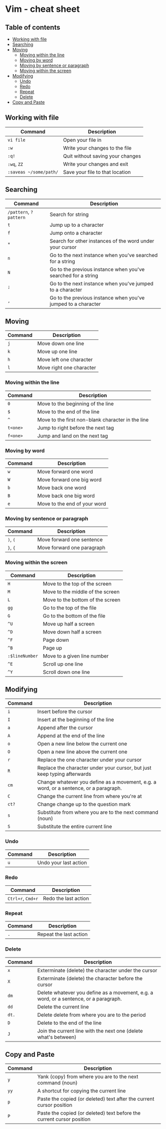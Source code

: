 # Vim - cheat sheet

## Table of contents
- [Working with file](#working-with-file)
- [Searching](#searching)
- [Moving](#moving)
   * [Moving within the line](#moving-within-the-line)
   * [Moving by word](#moving-by-word)
   * [Moving by sentence or paragraph](#moving-by-sentence-or-paragraph)
   * [Moving within the screen](#moving-within-the-screen)
- [Modifying](#modifying)
   * [Undo](#undo)
   * [Redo](#redo)
   * [Repeat](#repeat)
   * [Delete](#delete)
- [Copy and Paste](#copy-and-paste)

## Working with file
|Command|Description|
|-------|-----------|
```vi file``` | Open your file in
```:w```| Write your changes to the file
```:q!```| Quit without saving your changes
```:wq```, ```ZZ``` | Write your changes and exit
```:saveas ~/some/path/```|  Save your file to that location

## Searching
|Command|Description|
|-------|-----------|
```/pattern```, ```?pattern```| Search for string
```t```|  Jump up to a character
```f```|  Jump onto a character
```*```|  Search for other instances of the word under your cursor
```n``` | Go to the next instance when you've searched for a string
```N``` | Go to the previous instance when you've searched for a string
```;``` | Go to the next instance when you've jumped to a character
```,``` | Go to the previous instance when you've jumped to a character

## Moving
|Command|Description|
|-------|-----------|
```j``` | Move down one line
```k``` | Move up one line
```h``` | Move left one character
```l``` | Move right one character

### Moving within the line
|Command|Description|
|-------|-----------|
```0``` | Move to the beginning of the line
```$``` | Move to the end of the line
```^``` | Move to the first non-blank character in the line
```t<one>``` | Jump to right before the next tag
```f<one>``` | Jump and land on the next tag
### Moving by word
|Command|Description|
|-------|-----------|
```w``` | Move forward one word
```W``` | Move forward one big word
```b``` | Move back one word
```B``` | Move back one big word
```e``` | Move to the end of your word
### Moving by sentence or paragraph
|Command|Description|
|-------|-----------|
```)```, ```(``` | Move forward one sentence
```}```, ```{``` | Move forward one paragraph

### Moving within the screen
|Command|Description|
|-------|-----------|
```H``` | Move to the top of the screen
```M``` | Move to the middle of the screen
```L``` | Move to the bottom of the screen
```gg``` | Go to the top of the file
```G``` | Go to the bottom of the file
```^U``` | Move up half a screen
```^D``` | Move down half a screen
```^F``` | Page down
```^B``` | Page up
```:$lineNumber``` | Move to a given line number
```^E``` | Scroll up one line
```^Y``` | Scroll down one line

## Modifying
|Command|Description|
|-------|-----------|
```i``` | Insert before the cursor
```I``` | Insert at the beginning of the line
```a``` | Append after the cursor
```A``` | Append at the end of the line
```o``` | Open a new line below the current one
```O``` | Open a new line above the current one
```r``` | Replace the one character under your cursor
```R``` | Replace the character under your cursor, but just keep typing afterwards
```cm``` | Change whatever you define as a movement, e.g. a word, or a sentence, or a paragraph.
```C``` | Change the current line from where you're at
```ct?``` | Change change up to the question mark
```s``` | Substitute from where you are to the next command (noun)
```S``` | Substitute the entire current line

### Undo
|Command|Description|
|-------|-----------|
```u``` | Undo your last action

### Redo
|Command|Description|
|-------|-----------|
```Ctrl+r```, ```Cmd+r``` | Redo the last action

### Repeat
|Command|Description|
|-------|-----------|
```.``` | Repeat the last action

### Delete
|Command|Description|
|-------|-----------|
```x``` | Exterminate (delete) the character under the cursor
```X``` | Exterminate (delete) the character before the cursor
```dm``` | Delete whatever you define as a movement, e.g. a word, or a sentence, or a paragraph.
```dd``` | Delete the current line
```dt.``` | Delete delete from where you are to the period
```D``` | Delete to the end of the line
```J``` | Join the current line with the next one (delete what's between)

## Copy and Paste
|Command|Description|
|-------|-----------|
```y``` | Yank (copy) from where you are to the next command (noun)
```yy``` | A shortcut for copying the current line
```p``` | Paste the copied (or deleted) text after the current cursor position
```P``` | Paste the copied (or deleted) text before the current cursor position